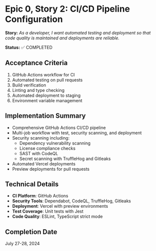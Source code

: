 # Epic 0, Story 2: CI/CD Pipeline Configuration

**Story:** *As a developer, I want automated testing and deployment so that code quality is maintained and deployments are reliable.*

**Status:** ✅ COMPLETED

## Acceptance Criteria
1. GitHub Actions workflow for CI
2. Automated testing on pull requests
3. Build verification
4. Linting and type checking
5. Automated deployment to staging
6. Environment variable management

## Implementation Summary
- Comprehensive GitHub Actions CI/CD pipeline
- Multi-job workflow with test, security scanning, and deployment
- Security scanning including:
  - Dependency vulnerability scanning
  - License compliance checks
  - SAST with CodeQL
  - Secret scanning with TruffleHog and Gitleaks
- Automated Vercel deployments
- Preview deployments for pull requests

## Technical Details
- **CI Platform**: GitHub Actions
- **Security Tools**: Dependabot, CodeQL, TruffleHog, Gitleaks
- **Deployment**: Vercel with preview environments
- **Test Coverage**: Unit tests with Jest
- **Code Quality**: ESLint, TypeScript strict mode

## Completion Date
July 27-28, 2024
